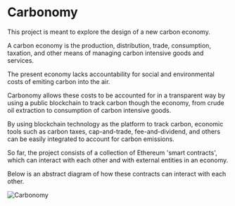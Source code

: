 # Carbonomy
This project is meant to explore the design of a new carbon economy.

A carbon economy is the production, distribution, trade, consumption, taxation, and other means of managing carbon intensive goods and services. 

The present economy lacks accountability for social and environmental costs of emiting carbon into the air.

Carbonomy allows these costs to be accounted for in a transparent way by using a public blockchain to track carbon though the economy, from crude oil extraction to consumption of carbon intensive goods.

By using blockchain technology as the platform to track carbon, economic tools such as carbon taxes, cap-and-trade, fee-and-dividend, and others can be easily integrated to account for carbon emissions.

So far, the project consists of a collection of Ethereum 'smart contracts', which can interact with each other and with external entities in an economy.

Below is an abstract diagram of how these contracts can interact with each other.


![Carbonomy](https://github.com/DarrenZal/Carbonomy/blob/master/Carbonomy.jpg)
